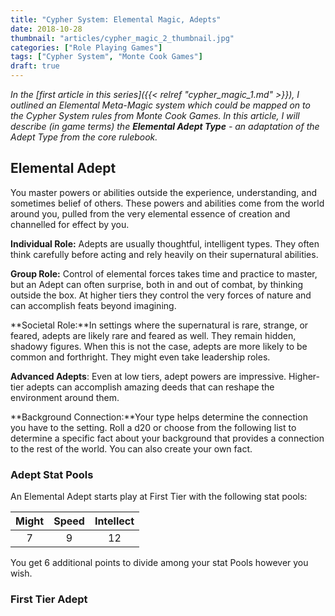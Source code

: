 ```yaml
---
title: "Cypher System: Elemental Magic, Adepts"
date: 2018-10-28
thumbnail: "articles/cypher_magic_2_thumbnail.jpg"
categories: ["Role Playing Games"]
tags: ["Cypher System", "Monte Cook Games"]
draft: true
---
```


_In the [first article in this series]({{< relref "cypher_magic_1.md" >}}), I outlined an Elemental Meta-Magic system which could be mapped on to the Cypher System rules from Monte Cook Games. In this article, I will describe (in game terms) the **Elemental Adept Type** - an adaptation of the Adept Type from the core rulebook._

## Elemental Adept

You master powers or abilities outside the experience, understanding, and sometimes belief of others. These powers and abilities come from the world around you, pulled from the very elemental essence of creation and channelled for effect by you.

**Individual Role:** Adepts are usually thoughtful, intelligent types. They often think carefully before acting and rely heavily on their supernatural abilities. 

**Group Role:** Control of elemental forces takes time and practice to master, but an Adept can often surprise, both in and out of combat, by thinking outside the box. At higher tiers they control the very forces of nature and can accomplish feats beyond imagining.

**Societal Role:**In settings where the supernatural is rare, strange, or feared, adepts are likely rare and feared as well. They remain hidden, shadowy figures. When this is not the case, adepts are more likely to be common and forthright. They might even take leadership roles. 

**Advanced Adepts**: Even at low tiers, adept powers are impressive. Higher-tier adepts can accomplish amazing deeds that can reshape the environment around them. 

**Background Connection:**Your type helps determine the connection you have to
the setting. Roll a d20 or choose from the following list to determine a specific fact about your background that provides a connection to the rest of the world. You can also create your own fact. 

### Adept Stat Pools

An Elemental Adept starts play at First Tier with the following stat pools:

| Might | Speed | Intellect |
|:--:|:--:|:--:|
| 7 | 9 | 12 |

You get 6 additional points to divide among your stat Pools however you wish. 

### First Tier Adept